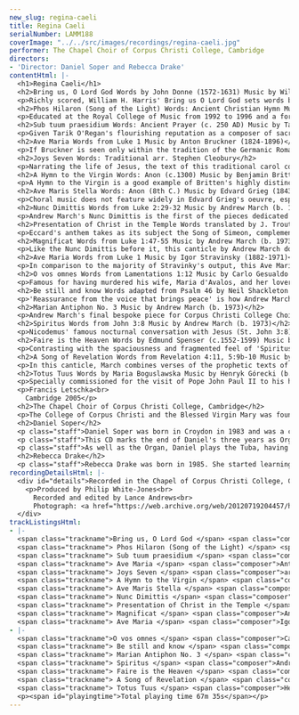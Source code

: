 ```yaml
---
new_slug: regina-caeli
title: Regina Caeli
serialNumber: LAMM188
coverImage: "../../src/images/recordings/regina-caeli.jpg"
performer: The Chapel Choir of Corpus Christi College, Cambridge
directors:
- 'Director: Daniel Soper and Rebecca Drake'
contentHtml: |-
  <h1>Regina Caeli</h1>
  <h2>Bring us, O Lord God Words by John Donne (1572-1631) Music by William Harris (1883-1973)</h2>
  <p>Richly scored, William H. Harris' Bring us O Lord God sets words by the metaphysical poet John Donne with an almost metaphysical sense of harmony. The second of his two motets for double choir, both written in the key of D-flat major, this work displays much of Harris' characteristic word-painting and also his flair for choral writing, showing the influence of his education at the Royal College of Music and having been organist at New College and Christ Church, Oxford.</p>
  <h2>Phos Hilaron (Song of the Light) Words: Ancient Christian Hymn Music by Andrew March (b. 1973)</h2>
  <p>Educated at the Royal College of Music from 1992 to 1996 and a former winner of a Royal Philharmonic Society composition prize, Andrew March's considerable skill as an orchestral composer is clearly demonstrated in this work. Displaying much of the luminous sound-world of Harris' motet, the theme of light, though not the major theme of this CD, is continued in March's setting of the Ancient Christian Hymn Phos Hilaron – 'Song of the Light'. Although mainly homophonic in texture, March's ambitonality, spaciousness of arrangement and rhythmic intensity, particularly in the opening few bars, create an attractive and highly innovative style.</p>
  <h2>Sub tuum praesidium Words: Ancient Prayer (c. 250 AD) Music by Tarik O'Regan (b. 1978)</h2>
  <p>Given Tarik O'Regan's flourishing reputation as a composer of sacred choral music, it is no surprise that this passacaglia in memoriam is both sensitively and innovatively written, combining transparent harmony with a mellifluent melodic language. Educated at New College, Oxford, sometime composer in residence at Corpus Christi College, Cambridge and holder of the Fulbright Chester Schirmer Fellowship in Music Composition at Columbia University and a Radcliffe Institute Fellowship at Harvard University, O'Regan brings his considerable academic pedigree to this carefully constructed motet, a work whose text is a Marian prayer. Originally commissioned by Corpus Christi College, Cambridge for a reunion of former Choral and Organ scholars, it is fitting that its first recording should be by current Choral and Organ scholars of the College.</p>
  <h2>Ave Maria Words from Luke 1 Music by Anton Bruckner (1824-1896)</h2>
  <p>If Bruckner is seen only within the tradition of the Germanic Romantic school then one runs the risk of ignoring the deep spiritual motivation which, like Bach before him, provided the major impetus behind his musical career. Influenced by his monastic education and maintained through his career as a church musician, the expression of soli Deo gratias is seen at its greatest, some might say, in his series of motets, each one a masterpiece of miniaturist expression. Unlike the previous two works, Bruckner's harmony is conventional, though his range of dynamic expression and simple choral writing creates a spacious sense of beauty, appropriate, perhaps, to its Marian theme.</p>
  <h2>Joys Seven Words: Traditional arr. Stephen Cleobury</h2>
  <p>Narrating the life of Jesus, the text of this traditional carol continues the Marian theme of the recording by describing the events from Mary's perspective, delineated as her Joys Seven: the birth of Jesus Christ, his curing of the lame, curing of the blind, his reading of the Bible 'o'er', his bringing of the dead alive, his crucifixion and his resurrection, wearing the 'crown of heaven'. Although better known as Director of Music at King's College, Cambridge, Stephen Cleobury is also a composer and arranger of choral music of considerable skill, as can be heard here in this lively and attractive arrangement. The only accompanied work on this recording, Cleobury creates a variety of textures and colours, varying the traditional melody and gradually building up to the climactic final verse.</p>
  <h2>A Hymn to the Virgin Words: Anon (c.1300) Music by Benjamin Britten (1913-1976)</h2>
  <p>A Hymn to the Virgin is a good example of Britten's highly distinctive choral canon. Written for choir and semi-chorus, contrasting the more homogeneous sound of the English verses with the single voices of the Latin text, it creates a sense of call-and-response reinforcing the feeling that this is a hymn and not an anthem or motet. Despite Britten being a twentieth-century composer, his harmony is mostly conventional, maintaining his reputation as being 'eclectically conservative'.</p>
  <h2>Ave Maris Stella Words: Anon (8th C.) Music by Edvard Grieg (1843-1907)</h2>
  <p>Choral music does not feature widely in Edvard Grieg's oeuvre, especially not of the sacred variety, but his gift for sweeping melodies, such as in his famous Piano Concerto, is certainly in evidence here. Again this is very much a miniature, just two verses linked by sections for upper and lower voices in which previous lines of the text are repeated. The text, revering Mary as 'star of the sea' reflects the delicacy of Grieg's writing, particularly in the phrases for soprano and alto, the soaring lines of the First Soprano line reflecting the ethereal quality of the words.</p>
  <h2>Nunc Dimittis Words from Luke 2:29-32 Music by Andrew March (b. 1973)</h2>
  <p>Andrew March's Nunc Dimittis is the first of the pieces dedicated to Corpus Christi College, inspired by hearing the choir sing during a service at Salisbury Cathedral in the summer of 2004. Still maintaining his idiosyncratic harmonic language, the texture is more homophonic than some of his other pieces, although he sometimes emphasises the text with syncopation. March aims for an atmosphere of optimism in his piece, though it is more stillness that pervades, particularly in the gradual build-up to the Gloria. As a direct response to the Salisbury service, March hopes to capture the bright, youthful tone of the choir.</p>
  <h2>Presentation of Christ in the Temple Words translated by J. Troutbeck Music by Johannes Eccard (1553-1611)</h2>
  <p>Eccard's anthem takes as its subject the Song of Simeon, complementing the Nunc Dimittis before it. The text translated by The Rev'd J. Troutbeck concerns the presentation of Christ in the Temple by Mary, and Simeon's prophecy that he is 'the hope of Israel'. Johannes Eccard sang under Lassus at the Munich Court and became Kappelmeister under Margrave Georg Friedrich of Prussia. He is best known for his hymn tunes and anthems, and foreshadowed Bach by using musical expression to convey the meaning of the text. This can be particularly seen in this work, such as the dynamic contrast between 'may gently fall asleep' and 'with thee wake', and the dotted, almost lullaby-like rhythm of 'may gently fall asleep.'</p>
  <h2>Magnificat Words from Luke 1:47-55 Music by Andrew March (b. 1973)</h2>
  <p>Like the Nunc Dimittis before it, this canticle by Andrew March does not form part of an Evening Service but is a completely independent piece. Originally written for Dr. Jo-Michael Scheibe, Director of Choral Studies at the University of Miami, unfortunate circumstances owing to the spate of devastating hurricanes in the State of Florida meant that the piece went unperformed. Although originally lacking a Gloria, this was later added to enable liturgical performance. This piece, a more polyphonic work, possesses a capricious and lightly flowing quality.</p>
  <h2>Ave Maria Words from Luke 1 Music by Igor Stravinsky (1882-1971)</h2>
  <p>In comparison to the majority of Stravinky's output, this Ave Maria is both rhythmically and harmonically simple, although its simplicity in many ways adds to its beauty. The influence of the Russian Orthodox Church is clearly evident in this work, particularly in its vocal writing and its homophonic texture. Despite its relatively conventional harmony, Stravinsky adds a characteristic touch by writing his 'Amen' in A-major although the majority of the piece is in C major. This device is also used in his Symphony of Psalms where in the first movement there is a similar contrast between E minor and G major.</p>
  <h2>O vos omnes Words from Lamentations 1:12 Music by Carlo Gesualdo (1560-1613)</h2>
  <p>Famous for having murdered his wife, Maria d'Avalos, and her lover having caught them in flagrante, this traumatic incident in Gesualdo's life affected his composition, particularly contributing to its dissonant harmony and chromatic melody. Its placing after the Ave Maria is particularly apposite given Stravinsky's admiration for Gesualdo, a composer who suffered greatly from depression bordering on masochistic melancholia. Like Eccard, Gesualdo is unusual for his time, using his music to convey the meaning of the text, especially in the opening call to 'O vos omnes', the dramatic chords and graduating dynamics forming a vibrant call to attention.</p>
  <h2>Be still and know Words adapted from Psalm 46 by Neil Shackleton Music by Andrew March (b. 1973)</h2>
  <p>'Reassurance from the voice that brings peace' is how Andrew March describes the message of this anthem's text. With words from Psalm 46, the piece starts with calm and stillness, achieved through the use of a very slow tempo, portraying the only moment in the Psalm where God himself speaks: 'Be Still and Know that I am God'. This then changes to a more fragmented polyphonic section, reflecting the tempestuous nature of the words, 'though waters roar and mountains fall into the midst of the sea'; the choir then unite to sing 'The Lord Almighty is with us'. The opening mood returns once more to close the anthem with its opening statement: 'Be still and Know that I am God'.</p>
  <h2>Marian Antiphon No. 3 Music by Andrew March (b. 1973)</h2>
  <p>Andrew March's final bespoke piece for Corpus Christi College Choir, the choice of text for this piece was inspired by the dual dedication of the College, properly The College of Corpus Christi and the Blessed Virgin Mary. Having looked carefully at all four of the Marian Antiphons, March was drawn to the text of the third of the Evening Vespers, since in the Regina Caeli, the reiteration of the 'Alleluias' offered an obvious structure for the piece. The motet is in eight parts, producing a strong, thickly-voiced sonority and distinct quasi-Orthodox sound, partly due to the tenors and basses being sempre divisi.</p>
  <h2>Spiritus Words from John 3:8 Music by Andrew March (b. 1973)</h2>
  <p>Nicodemus' famous nocturnal conversation with Jesus (St. John 3:8) forms the inspiration for this anthem, March using only a single verse reflecting a minimalist aspect of his music. This anthem is written for a Cathedral acoustic, where the fragmented, overlapping and dissonant phrases can echo around the building in the bar rests which March leaves for precisely this effect. In the composer's words, 'I wanted to create a choral anthem...where quite literally the listener can hear wispy gestures or strands, like a breath of air, but they cannot quite discern where the sound is coming from or where it is going to'.</p>
  <h2>Faire is the Heaven Words by Edmund Spenser (c.1552-1599) Music by William Harris (1883-1973)</h2>
  <p>Contrasting with the spaciousness and fragmented feel of 'Spiritus', Faire is the Heaven has a more intense atmosphere, the changing time-signatures and keys reflecting Edmund Spenser's expressive words. Harris' masterful choral writing creates a great sense of momentum, particularly in the fast sections where the overlapping choirs spur each other on to the allargando climax of the piece: 'These then in faire each other farre excelling'. Taught by Charles Wood and Walford Davies and drawing on Parry's 'Songs of Farewell', Harris' opulent Romanticism reaches its apogee in this piece, his melodic and harmonic talents exploited to the full. Indeed, some might say that in this case Harris' 'mortall tongue' more than 'hope[s] to expresse the image of such endlesse perfectnesse'.</p>
  <h2>A Song of Revelation Words from Revelation 4:11, 5:9b-10 Music by Andrew March (b. 1973)</h2>
  <p>In this canticle, March combines verses of the prophetic texts of Revelation 4:11 and 5:9b -10. The piece is freely notated, without bar-lines or meter, and much of the rhythm is left to the discretion of the conductor. A reprise in the form of a short coda ends the piece quoting the ancillary text: 'To the One who sits on the throne and to the Lamb...'</p>
  <h2>Totus Tuus Words by Maria Boguslawska Music by Henryk Górecki (b. 1933)</h2>
  <p>Specially commissioned for the visit of Pope John Paul II to his homeland of Poland in June 1987, this piece, with words by Maria Boguslawska, ends the disc confirming strongly its Marian theme, the opening four bars exclaiming 'Maria, Maria! Maria, Maria!' Altthough Górecki is known internationally as a leading figure of the Polish avant-garde movement, this piece owes more to the music of the Orthodox Church than to modernism, especially in its repetitive phrases and homophonic texture.</p>
  <p>Francis Letschka<br>
    Cambridge 2005</p>
  <h2>The Chapel Choir of Corpus Christi College, Cambridge</h2>
  <p>The College of Corpus Christi and the Blessed Virgin Mary was founded in 1352 and is one of the oldest Colleges in the University of Cambridge. The <a href="https://web.archive.org/web/20120719204457/http://www.corpus.cam.ac.uk/choir">chapel choir</a> is made up of students (some Choral Scholars, some volunteers) from across the University studying a wide range of subjects and sings for three services a week during term time. It has until now been rehearsed, directed and accompanied solely by the two undergraduate Organ Scholars, which made it an attractive college for organ scholars wishing to develop their conducting skills. As of 2005, the College has appointed a Director of Music to oversee the running of the choir and to ensure that high standards continue through successive years, as well as encouraging music outside chapel. There are annual choir tours, going abroad every three years, and the choir has been to Prague, Venice and U.S.A. in recent years, as well as to Salisbury and Bristol Cathedrals.</p>
  <h2>Daniel Soper</h2>
  <p class="staff">Daniel Soper was born in Croydon in 1983 and was a chorister at Canterbury Cathedral from the age of eight. Whilst completing his A-levels at Trinity School, Croydon, he was Organ Scholar at Croydon Parish Church, and he spent his Gap Year at Chelmsford Cathedral as Organ Scholar.</p>
  <p class="staff">This CD marks the end of Daniel's three years as Organ Scholar of Corpus Christi College, Cambridge where he read for a Music Degree. He is now Assistant Organist of Winchester College, and it is his intention to pursue a career in Cathedral music. He is an Associate of the Royal College of Organists.</p>
  <p class="staff">As well as the Organ, Daniel plays the Tuba, having outgrown both the Cornet and Trombone. Aside from music, he enjoys using computers and creating websites.</p>
  <h2>Rebecca Drake</h2>
  <p class="staff">Rebecca Drake was born in 1985. She started learning the organ whilst at Wimbledon High School, where she also won the Associated Board of the Royal Schools of Music Sheila Mossmann Prize for the piano and was awarded the DipABRSM. Rebecca sings and plays the violin, and enjoys playing in and conducting the Corpus Christi College Orchestra. After completing her law degree at Corpus Christi College, where she is also Organ Scholar, Rebecca hopes to train to become a barrister. Aside from music and law, Rebecca is a keen rider and enjoys polo.</p>
recordingDetailsHtml: |-
  <div id="details">Recorded in the Chapel of Corpus Christi College, Cambridge on 21st and 22nd March 2005 by kind permission of the Master and Fellows
    <p>Produced by Philip White-Jones<br>
      Recorded and edited by Lance Andrews<br>
      Photograph: <a href="https://web.archive.org/web/20120719204457/http://www.derringer.co.uk/">Michael Derringer</a></p>
  </div>
trackListingsHtml:
- |-
  <span class="trackname">Bring us, O Lord God </span> <span class="composer">William Harris</span><br>
  <span class="trackname"> Phos Hilaron (Song of the Light) </span> <span class="composer">Andrew March</span><br>
  <span class="trackname"> Sub tuum praesidium </span> <span class="composer">Tarik O'Regan</span><br>
  <span class="trackname"> Ave Maria </span> <span class="composer">Anton Bruckner</span><br>
  <span class="trackname"> Joys Seven </span> <span class="composer">arr. Stephen Cleobury</span><br>
  <span class="trackname"> A Hymn to the Virgin </span> <span class="composer">Benjamin Britten</span><br>
  <span class="trackname"> Ave Maris Stella </span> <span class="composer">Edvard Grieg</span><br>
  <span class="trackname"> Nunc Dimittis </span> <span class="composer">Andrew March</span><br>
  <span class="trackname"> Presentation of Christ in the Temple </span> <span class="composer">Johannes Eccard</span><br>
  <span class="trackname"> Magnificat </span> <span class="composer">Andrew March</span><br>
  <span class="trackname"> Ave Maria </span> <span class="composer">Igor Stravinsky</span>
- |-
  <span class="trackname">O vos omnes </span> <span class="composer">Carlo Gesualdo</span><br>
  <span class="trackname"> Be still and know </span> <span class="composer">Andrew March</span><br>
  <span class="trackname"> Marian Antiphon No. 3 </span> <span class="composer">Andrew March</span><br>
  <span class="trackname"> Spiritus </span> <span class="composer">Andrew March</span><br>
  <span class="trackname"> Faire is the Heaven </span> <span class="composer">William Harris</span><br>
  <span class="trackname"> A Song of Revelation </span> <span class="composer">Andrew March</span><br>
  <span class="trackname"> Totus Tuus </span> <span class="composer">Henryk Górecki</span>
  <p><span id="playingtime">Total playing time 67m 35s</span></p>
---
```


